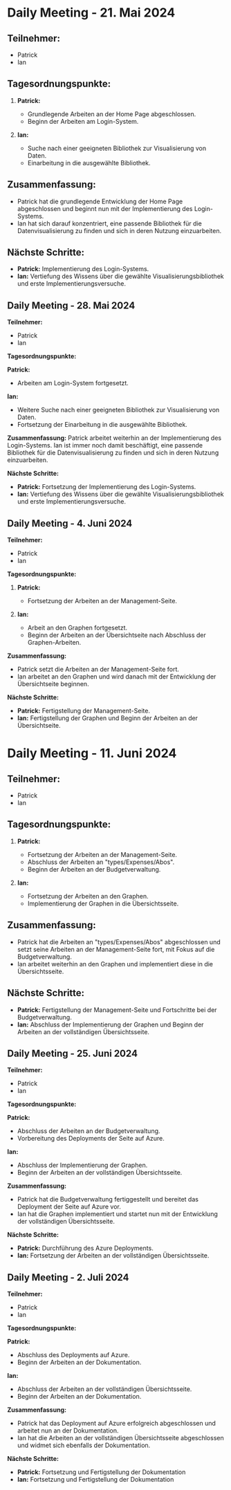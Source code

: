 # Daily Meeting - 21. Mai 2024

## Teilnehmer:
- Patrick
- Ian

## Tagesordnungspunkte:

1. **Patrick:**
   - Grundlegende Arbeiten an der Home Page abgeschlossen.
   - Beginn der Arbeiten am Login-System.

2. **Ian:**
   - Suche nach einer geeigneten Bibliothek zur Visualisierung von Daten.
   - Einarbeitung in die ausgewählte Bibliothek.

## Zusammenfassung:
- Patrick hat die grundlegende Entwicklung der Home Page abgeschlossen und beginnt nun mit der Implementierung des Login-Systems.
- Ian hat sich darauf konzentriert, eine passende Bibliothek für die Datenvisualisierung zu finden und sich in deren Nutzung einzuarbeiten.

## Nächste Schritte:
- **Patrick:** Implementierung des Login-Systems.
- **Ian:** Vertiefung des Wissens über die gewählte Visualisierungsbibliothek und erste Implementierungsversuche.


## Daily Meeting - 28. Mai 2024

**Teilnehmer:**
- Patrick
- Ian

**Tagesordnungspunkte:**

**Patrick:**
- Arbeiten am Login-System fortgesetzt.

**Ian:**
- Weitere Suche nach einer geeigneten Bibliothek zur Visualisierung von Daten.
- Fortsetzung der Einarbeitung in die ausgewählte Bibliothek.

**Zusammenfassung:**
Patrick arbeitet weiterhin an der Implementierung des Login-Systems. Ian ist immer noch damit beschäftigt, eine passende Bibliothek für die Datenvisualisierung zu finden und sich in deren Nutzung einzuarbeiten.

**Nächste Schritte:**
- **Patrick:** Fortsetzung der Implementierung des Login-Systems.
- **Ian:** Vertiefung des Wissens über die gewählte Visualisierungsbibliothek und erste Implementierungsversuche.

## Daily Meeting - 4. Juni 2024

**Teilnehmer:**
- Patrick
- Ian

**Tagesordnungspunkte:**

1. **Patrick:**
   - Fortsetzung der Arbeiten an der Management-Seite.

2. **Ian:**
   - Arbeit an den Graphen fortgesetzt.
   - Beginn der Arbeiten an der Übersichtseite nach Abschluss der Graphen-Arbeiten.

**Zusammenfassung:**
- Patrick setzt die Arbeiten an der Management-Seite fort.
- Ian arbeitet an den Graphen und wird danach mit der Entwicklung der Übersichtseite beginnen.

**Nächste Schritte:**
- **Patrick:** Fertigstellung der Management-Seite.
- **Ian:** Fertigstellung der Graphen und Beginn der Arbeiten an der Übersichtseite.

# Daily Meeting - 11. Juni 2024

## Teilnehmer:
- Patrick
- Ian

## Tagesordnungspunkte:

1. **Patrick:**
   - Fortsetzung der Arbeiten an der Management-Seite.
   - Abschluss der Arbeiten an "types/Expenses/Abos".
   - Beginn der Arbeiten an der Budgetverwaltung.

2. **Ian:**
   - Fortsetzung der Arbeiten an den Graphen.
   - Implementierung der Graphen in die Übersichtsseite.

## Zusammenfassung:
- Patrick hat die Arbeiten an "types/Expenses/Abos" abgeschlossen und setzt seine Arbeiten an der Management-Seite fort, mit Fokus auf die Budgetverwaltung.
- Ian arbeitet weiterhin an den Graphen und implementiert diese in die Übersichtsseite.

## Nächste Schritte:
- **Patrick:** Fertigstellung der Management-Seite und Fortschritte bei der Budgetverwaltung.
- **Ian:** Abschluss der Implementierung der Graphen und Beginn der Arbeiten an der vollständigen Übersichtsseite.

## Daily Meeting - 25. Juni 2024

**Teilnehmer:**
- Patrick
- Ian

**Tagesordnungspunkte:**

**Patrick:**
- Abschluss der Arbeiten an der Budgetverwaltung.
- Vorbereitung des Deployments der Seite auf Azure.

**Ian:**
- Abschluss der Implementierung der Graphen.
- Beginn der Arbeiten an der vollständigen Übersichtsseite.

**Zusammenfassung:**
- Patrick hat die Budgetverwaltung fertiggestellt und bereitet das Deployment der Seite auf Azure vor.
- Ian hat die Graphen implementiert und startet nun mit der Entwicklung der vollständigen Übersichtsseite.

**Nächste Schritte:**
- **Patrick:** Durchführung des Azure Deployments.
- **Ian:** Fortsetzung der Arbeiten an der vollständigen Übersichtsseite.

## Daily Meeting - 2. Juli 2024

**Teilnehmer:**
- Patrick
- Ian

**Tagesordnungspunkte:**

**Patrick:**
- Abschluss des Deployments auf Azure.
- Beginn der Arbeiten an der Dokumentation.

**Ian:**
- Abschluss der Arbeiten an der vollständigen Übersichtsseite.
- Beginn der Arbeiten an der Dokumentation.

**Zusammenfassung:**
- Patrick hat das Deployment auf Azure erfolgreich abgeschlossen und arbeitet nun an der Dokumentation.
- Ian hat die Arbeiten an der vollständigen Übersichtsseite abgeschlossen und widmet sich ebenfalls der Dokumentation.

**Nächste Schritte:**
- **Patrick:** Fortsetzung und Fertigstellung der Dokumentation
- **Ian:** Fortsetzung und Fertigstellung der Dokumentation


